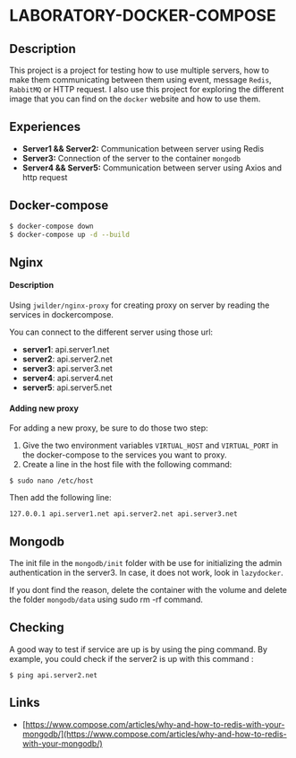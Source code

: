 # LABORATORY-DOCKER-COMPOSE

## Description

This project is a project for testing how to use multiple servers, how to make them communicating between them using event, message `Redis`, `RabbitMQ` or HTTP request. I also use this project for exploring the different image that you can find on the `docker` website and how to use them.

## Experiences

- **Server1 && Server2:** Communication between server using Redis
- **Server3:** Connection of the server to the container `mongodb`
- **Server4 && Server5:** Communication between server using Axios and http request

## Docker-compose

```bash
$ docker-compose down
$ docker-compose up -d --build
```

## Nginx

#### Description

Using `jwilder/nginx-proxy` for creating proxy on server by reading the services in dockercompose.

You can connect to the different server using those url:

- **server1**: api.server1.net
- **server2**: api.server2.net
- **server3**: api.server3.net
- **server4**: api.server4.net
- **server5**: api.server5.net

#### Adding new proxy

For adding a new proxy, be sure to do those two step:

1. Give the two environment variables `VIRTUAL_HOST` and `VIRTUAL_PORT` in the docker-compose to the services you want to proxy.
2. Create a line in the host file with the following command:
```
$ sudo nano /etc/host
```
Then add the following line:
```
127.0.0.1 api.server1.net api.server2.net api.server3.net
```

## Mongodb

The init file in the `mongodb/init` folder with be use for initializing the admin authentication in the server3. In case, it does not work, look in `lazydocker`.

If you dont find the reason, delete the container with the volume and delete the folder `mongodb/data` using sudo rm -rf command.

## Checking

A good way to test if service are up is by using the ping command.
By example, you could check if the server2 is up with this command :

```
$ ping api.server2.net
```

## Links

- [https://www.compose.com/articles/why-and-how-to-redis-with-your-mongodb/](https://www.compose.com/articles/why-and-how-to-redis-with-your-mongodb/)
